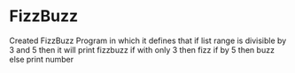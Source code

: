 # FizzBuzz
Created FizzBuzz Program in which it defines that if list range is divisible by 3 and 5 then it will print fizzbuzz
if with only 3 then fizz
if by 5 then buzz
else print number
